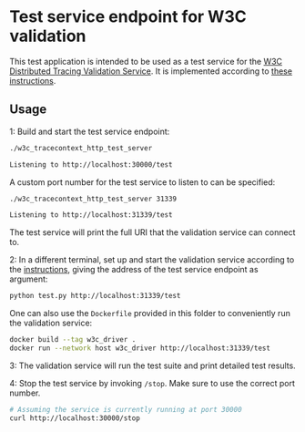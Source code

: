# Test service endpoint for W3C validation

This test application is intended to be used as a test service for the [W3C
Distributed Tracing Validation
Service](https://github.com/w3c/trace-context/tree/master/test). It is
implemented according to [these
instructions](https://github.com/w3c/trace-context/tree/master/test#implement-test-service).

## Usage

1: Build and start the test service endpoint:

```sh
./w3c_tracecontext_http_test_server

Listening to http://localhost:30000/test
```

A custom port number for the test service to listen to can be specified:

```sh
./w3c_tracecontext_http_test_server 31339

Listening to http://localhost:31339/test
```

The test service will print the full URI that the validation service can connect
to.

2: In a different terminal, set up and start the validation service according to
the
[instructions](https://github.com/w3c/trace-context/tree/master/test#run-test-cases),
giving the address of the test service endpoint as argument:

```sh
python test.py http://localhost:31339/test
```

One can also use the `Dockerfile` provided in this folder to conveniently run
the validation service:

```sh
docker build --tag w3c_driver .
docker run --network host w3c_driver http://localhost:31339/test
```

3: The validation service will run the test suite and print detailed test
results.

4: Stop the test service by invoking `/stop`. Make sure to use the correct port number.

```sh
# Assuming the service is currently running at port 30000
curl http://localhost:30000/stop
```
